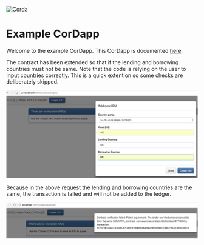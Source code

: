 ![Corda](https://www.corda.net/wp-content/uploads/2016/11/fg005_corda_b.png)

# Example CorDapp

Welcome to the example CorDapp. This CorDapp is documented [here](http://docs.corda.net/tutorial-cordapp.html).

The contract has been extended so that if the lending and borrowing countries must not be same. Note that the code is relying on the user to input countries correctly. This is a quick extention so some checks are deliberately skipped. 

![extended contract](https://raw.githubusercontent.com/sanaz-y/cordaExample/release-V1/Screen%20Shot%202017-10-24%20at%2017.08.49.png)

Because in the above request the lending and borrowing countries are the same, the transaction is failed and will not be added to the ledger.

![transaction failed](https://raw.githubusercontent.com/sanaz-y/cordaExample/release-V1/Screen%20Shot%202017-10-24%20at%2017.08.59.png)
